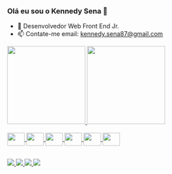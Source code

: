 ### Olá eu sou o Kennedy Sena 👋

- 🌱 Desenvolvedor Web Front End Jr.
- 📫 Contate-me email: kennedy.sena87@gmail.com

<div> 
  <a href="https://github.com/Kennedysena">                                      
  <img height = "180em" src = "https://github-readme-stats.vercel.app/api?username=Kennedysena&show_icons=true&theme=dark&include_all_commits=true&count_private=true" />
  <img height = "180em" src = "https://github-readme-stats.vercel.app/api/top-langs/?username=Kennedysena&layout=compact&langs_count=16&theme=dark" />
</div>

<div style = "display: inline_block"> <br>
  <img align = "center"  height = "30" width = "40" src ="https://cdn.jsdelivr.net/gh/devicons/devicon/icons/javascript/javascript-original.svg">
  <img align = "center"  height = "30" width = "40" src ="https://cdn.jsdelivr.net/gh/devicons/devicon/icons/html5/html5-original.svg">
  <img align = "center"  height = "30" width = "40" src ="https://cdn.jsdelivr.net/gh/devicons/devicon/icons/css3/css3-original.svg">
  <img align = "center"  height = "30" width = "40" src ="https://cdn.jsdelivr.net/gh/devicons/devicon/icons/c/c-original.svg">
  <img align = "center"  height = "30" width = "40" src ="https://cdn.jsdelivr.net/gh/devicons/devicon/icons/figma/figma-original.svg">
  <img align = "center"  height = "30" width = "40" src ="https://cdn.jsdelivr.net/gh/devicons/devicon/icons/xd/xd-plain.svg">

 
  
  
##

<div>
  <a href="https://instagram.com/kennedysena__" target="_blank"> <img src = "https://img.shields.io/badge/-Instagram-%23E4405F?style=for-the-emblema&logo=instagram&logoColor=white "target =" _ blank "> </a>
  <a href = "mailto:kennedy.sena87@gmail.com"><img src = "https://img.shields.io/badge/Gmail-%23333?style=for-the-badge&logo=gmail&logoColor=white" target = " _blank "> </a>
  <a href="https://www.linkedin.com/in/kennedy-sena-de-freitas" target="_blank"> <img src= "https://img.shields.io/badge/LinkedIn-%230077B5?style=for-the-badge&logo=linkedin&logoColor=white" target =" _ blank "> </a>
  <a href = "https://discord.com/channels/@me" target"_blank"> <img src = 	"https://img.shields.io/badge/Discord-7289DA?style=for-the-badge&logo=discord&logoColor=white" taget ="_blank"></a>
</div>
